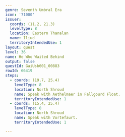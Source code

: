 ```yaml
---
genre: Seventh Umbral Era
icon: '71000'
issuer:
  coords: (11.2, 21.3)
  levelType: 8
  location: Eastern Thanalan
  name: Iliud
  territoryIntendedUse: 1
layout: quest
level: 36
name: He Who Waited Behind
output: false
questId: GaiUsb601_00883
rowId: 66419
steps:
  - coords: (19.7, 25.4)
    levelType: 8
    location: North Shroud
    name: Speak with Aethelmaer in Fallgourd Float.
    territoryIntendedUse: 1
  - coords: (15.4, 25.4)
    levelType: 8
    location: North Shroud
    name: Speak with Vortefaurt.
    territoryIntendedUse: 1

---
```

